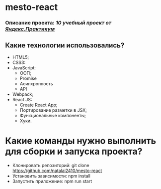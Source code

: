 # mesto-react
### Описание проекта: *10 учебный проект от [Яндекс.Практикум](https://practicum.yandex.ru/web/)*



## Какие технологии использовались?

- HTML5;
- CSS3:
- JavaScript:
  - ООП;
  - Promise
  - Асинхронность
  - API
- Webpack;
- React JS:
  - Create React App;
  - Портирование разметки в JSX;
  - Функциональные компоненты;
  - Хуки.

# Какие команды нужно выполнить для сборки и запуска проекта?

 - Клонировать репозиторий: git clone https://github.com/natalai2410/mesto-react
 - Установить зависимости:  npm install
 - Запустить приложение:    npm run start
